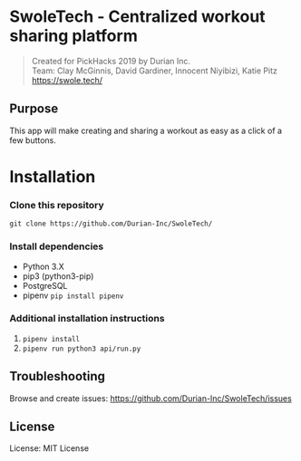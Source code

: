 # SwoleTech - Centralized workout sharing platform
> Created for PickHacks 2019 by Durian Inc.      
Team: Clay McGinnis, David Gardiner, Innocent Niyibizi, Katie Pitz      
> https://swole.tech/
## Purpose
This app will make creating and sharing a workout as easy as a click of a few buttons.

# Installation
### Clone this repository
```
git clone https://github.com/Durian-Inc/SwoleTech/
```

### Install dependencies
* Python 3.X
* pip3 (python3-pip)
* PostgreSQL
* pipenv `pip install pipenv`

### Additional installation instructions
1. `pipenv install`
2. `pipenv run python3 api/run.py`

## Troubleshooting
Browse and create issues: https://github.com/Durian-Inc/SwoleTech/issues

## License
License: MIT License
